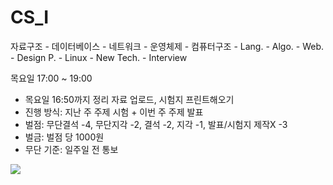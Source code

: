 # CS_I
자료구조 - 데이터베이스 - 네트워크 - 운영체제 - 컴퓨터구조 - Lang. - Algo. - Web. - Design P. - Linux - New Tech. - Interview

목요일 17:00 ~ 19:00
- 목요일 16:50까지 정리 자료 업로드, 시험지 프린트해오기
- 진행 방식: 지난 주 주제 시험 + 이번 주 주제 발표
- 벌점: 무단결석 -4, 무단지각 -2, 결석 -2, 지각 -1, 발표/시험지 제작X -3
- 벌금: 벌점 당 1000원
- 무단 기준: 일주일 전 통보

<a href="https://github.com/seohyun319/CS_I/graphs/contributors">
  <img src="https://contrib.rocks/image?repo=seohyun319/CS_I/" />
</a>
